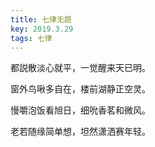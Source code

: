 ```yaml
---
title: 七律无题
key: 2019.3.29
tags: 七律
---
```


都説散淡心就平，一觉醒来天已明。

窗外鸟啾多自在，楼前湖静正空灵。

慢嚼泡饭看旭日，细吮香茗和微风。

老若随缘简单想，坦然潇洒赛年轻。

</br>

